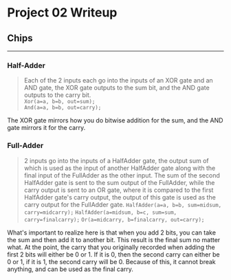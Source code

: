 # Project 02 Writeup

## Chips
---
### Half-Adder
>Each of the 2 inputs each go into the inputs of an XOR gate and an AND gate, the XOR gate outputs to the sum bit, and the AND gate outputs to the carry bit.\
`Xor(a=a, b=b, out=sum);`\
`And(a=a, b=b, out=carry);`

The XOR gate mirrors how you do bitwise addition for the sum, and the AND gate mirrors it for the carry.

### Full-Adder
>2 inputs go into the inputs of a HalfAdder gate, the output sum of which is used as the input of another HalfAdder gate along with the final input of the FullAdder as the other input. The sum of the second HalfAdder gate is sent to the sum output of the FullAdder, while the carry output is sent to an OR gate, where it is compared to the first HalfAdder gate's carry output, the output of this gate is used as the carry output for the FullAdder gate.
`HalfAdder(a=a, b=b, sum=midsum, carry=midcarry);`
`HalfAdder(a=midsum, b=c, sum=sum, carry=finalcarry);`
`Or(a=midcarry, b=finalcarry, out=carry);`

What's important to realize here is that when you add 2 bits, you can take the sum and then add it to another bit. This result is the final sum no matter what. At the point, the carry that you originally recorded when adding the first 2 bits will either be 0 or 1. If it is 0, then the second carry can either be 0 or 1, if it is 1, the second carry will be 0. Because of this, it cannot break anything, and can be used as the final carry.